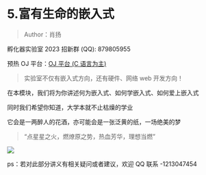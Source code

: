 # 5.富有生命的嵌入式

> Author：肖扬

孵化器实验室 2023 招新群 (QQ): 879805955

预热 OJ 平台：[OJ 平台 (C 语言为主)](http://hdufhq.cn/)

> 实验室不仅有嵌入式方向，还有硬件、网络 web 开发方向！

在本模块，我们将为你讲述何为嵌入式、如何学嵌入式、如何爱上嵌入式

同时我们希望你知道，大学本就不止枯燥的学业

它会是一两醉人的花酒，亦可能会是一张泛黄的纸，一场绝美的梦

> “点星星之火，燃燎原之势，热血芳华，理想当燃”

![](https://cdn.xyxsw.site/boxcn3t2GyLQqe4RpGdRtakcwBc.png)

ps：若对此部分讲义有相关疑问或者建议，欢迎 QQ 联系 -1213047454
